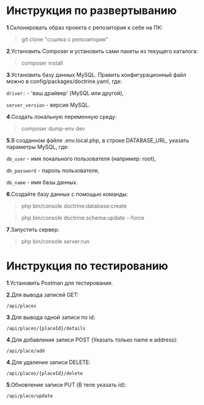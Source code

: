 
Инструкция по развертыванию
=============================================
**1**.Склонировать образ проекта с репозитория к себе на ПК:
>git clone "ссылка с репозитория"

**2**.Установить Composer и установить сами пакеты из текущего каталога:
>composer install

**3**.Установить базу данных MySQL. Править конфигурационный файл можно в config/packages/doctrine.yaml,
где:

`driver:` - 'ваш драйвер' (MySQL или другой),

`server_version` - версия MySQL.

**4**.Создать локальную переменную среду:
>composer dump-env dev

**5**.В созданном файле .env.local.php, в строке DATABASE_URL, указать параметры MySQL, где:

`db_user` - имя локального пользователя (например: root),

`db_password` - пароль пользователя,

`db_name` - имя базы данных.

**6**.Создайте базу данных с помощью команды:
>php bin/console doctrine:database:create

>php bin/console doctrine:schema:update --force

**7**.Запустить сервер:
>php bin/console server:run

Инструкция по тестированию
=============================================

**1**.Установить Postman для тестирования.

**2**.Для вывода записей GET:

`/api/places`

**3**.Для вывода одной записи по id:

`/api/places/{placeId}/details`

**4**.Для добавления записи POST (Указать только name и address):

`/api/place/add`

**4**.Для удаление записи DELETE:

`/api/places/{placeId}/delete`

**5**.Обновление записи PUT (В теле указать id):

`/api/place/update`
